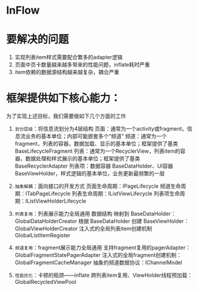 # InFlow

# 要解决的问题
1. 实现列表item样式需要配合繁多的adapter逻辑 
2. 页面中页卡数量越来越多带来的性能问题，inflate耗时严重
3. item依赖的数据源结构越来越复杂，耦合严重

# 框架提供如下核心能力：
为了实现上述目标，我们需要做如下几个方面的工作

1. `划分层级`：将信息流划分为4层结构
页面：通常为一个activity或fragment，信息流业务的基本单位；内部可能嵌套多个“频道”
频道：通常为一个fragment，列表的容器，数据加载、显示的基本单位；框架提供了基类 BaseLifecycleFragment
列表：通常为一个RecyclerView，列表item的容器，数据处理和样式展示的基本单位；框架提供了基类 BaseRecyclerAdapter
列表项：数据容器 BaseDataHolder、UI容器 BaseViewHolder，样式逻辑的基本单位，业务更新最频繁的一层

2. `抽象解耦`：面向接口的开发方式
页面生命周期：IPageLifecycle
频道生命周期：ITabPageLifecycle
列表生命周期：IListViewLifecycle
列表项生命周期：IListViewHolderLifecycle

3. `列表复用`：列表展示能力全局通用
数据结构 映射到 BaseDataHolder：GlobalDataHolderCreator
根据 BaseDataHolder 创建 BaseViewHolder：GlobalViewHolderCreator
注入式的全局列表item创建机制 GlobalListItemRegister

4. `频道复用`：fragment展示能力全局通用
支持fragment复用的pagerAdapter：GlobalFragmentStatePagerAdapter
注入式的全局fragment创建机制：GlobalFragmentCacheManager
抽象的频道数据协议：IChannelModel

5. `性能优化`：卡顿的瓶颈——inflate
跨列表item复用、ViewHolder线程预加载：GlobalRecycledViewPool